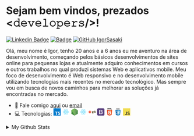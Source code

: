 # Sejam bem vindos, prezados <𝚍𝚎𝚟𝚎𝚕𝚘𝚙𝚎𝚛𝚜/>!

[![Linkedin Badge](https://img.shields.io/badge/-LinkedIn-blue?style=flat-square&logo=Linkedin&logoColor=white&link=https://www.linkedin.com/in/igor-sasaki//)](https://www.linkedin.com/in/igor-sasaki//)
[![ Badge](https://img.shields.io/badge/-Hotmail-c14438?style=flat-square&logo=Hotmail&logoColor=white&link=mailto:igor-sasaki@hotmail.com)](mailto:igor-sasaki@hotmail.com)
[![GitHub IgorSasaki](https://img.shields.io/github/followers/IgorSasaki?label=follow&style=social)](https://github.com/IgorSasaki)

Olá, meu nome é Igor, tenho 20 anos e a 6 anos eu me aventuro na área de desenvolvimento, começando pelos básicos desenvolvimentos de sites online para pequenas lojas e atualmente adquiro conhecimentos em cursos e outros trabalhos no qual produzi sistemas Web e aplicativos mobile.
Meu foco de desenvolvimento é Web responsivo e no desenvolvimento mobile utilizando tecnologias mais recentes no mercado tecnológico. Mas sempre vou em busca de novos caminhos para melhorar as soluções já encontradas no mercado.
    
- 💬 Fale comigo [aqui](https://github.com/IgorSasaki/IgorSasaki/issues/new) ou [email](mailto:igor-sasaki@hotmail.com)
- :computer: Tecnologias: <code><img height="20" src="https://raw.githubusercontent.com/github/explore/80688e429a7d4ef2fca1e82350fe8e3517d3494d/topics/typescript/typescript.png"></code>
<code><img height="20" src="https://raw.githubusercontent.com/github/explore/80688e429a7d4ef2fca1e82350fe8e3517d3494d/topics/react/react.png"></code>
<code><img height="20" src="https://raw.githubusercontent.com/github/explore/80688e429a7d4ef2fca1e82350fe8e3517d3494d/topics/nodejs/nodejs.png"></code>
<code><img height="20" src="https://raw.githubusercontent.com/github/explore/80688e429a7d4ef2fca1e82350fe8e3517d3494d/topics/react-native/react-native.png"></code>
<code><img height="20" src="https://raw.githubusercontent.com/github/explore/80688e429a7d4ef2fca1e82350fe8e3517d3494d/topics/git/git.png"></code>
<code><img height="20" src="https://raw.githubusercontent.com/github/explore/80688e429a7d4ef2fca1e82350fe8e3517d3494d/topics/bootstrap/bootstrap.png"></code>
<code><img height="20" src="https://raw.githubusercontent.com/github/explore/80688e429a7d4ef2fca1e82350fe8e3517d3494d/topics/html/html.png"></code>
<code><img height="20" src="https://raw.githubusercontent.com/github/explore/80688e429a7d4ef2fca1e82350fe8e3517d3494d/topics/css/css.png"></code>
<code><img height="20" src="https://raw.githubusercontent.com/github/explore/80688e429a7d4ef2fca1e82350fe8e3517d3494d/topics/javascript/javascript.png"></code>

<details>
  <summary>My Github Stats</summary>
  <br>

  <p align="center">
    <img align="center" src="https://github-readme-stats.vercel.app/api?username=IgorSasaki&show_icons=true&theme=dracula" alt="Igor Sasaki's Github Stats" alt="Igor Sasaki's Github Status" />
  </p>
</details>
